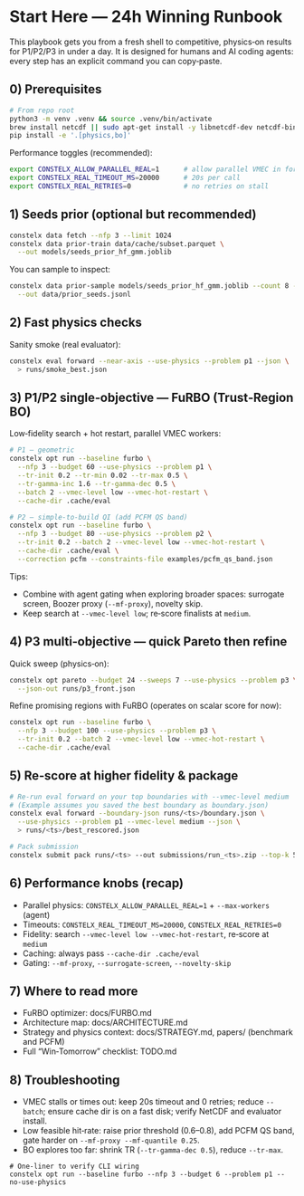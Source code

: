 # Start Here — 24h Winning Runbook

This playbook gets you from a fresh shell to competitive, physics‑on
results for P1/P2/P3 in under a day. It is designed for humans and AI coding
agents: every step has an explicit command you can copy‑paste.

## 0) Prerequisites

```bash
# From repo root
python3 -m venv .venv && source .venv/bin/activate
brew install netcdf || sudo apt-get install -y libnetcdf-dev netcdf-bin
pip install -e '.[physics,bo]'
```

Performance toggles (recommended):

```bash
export CONSTELX_ALLOW_PARALLEL_REAL=1      # allow parallel VMEC in forward_many
export CONSTELX_REAL_TIMEOUT_MS=20000      # 20s per call
export CONSTELX_REAL_RETRIES=0             # no retries on stall
```

## 1) Seeds prior (optional but recommended)

```bash
constelx data fetch --nfp 3 --limit 1024
constelx data prior-train data/cache/subset.parquet \
  --out models/seeds_prior_hf_gmm.joblib
```

You can sample to inspect:

```bash
constelx data prior-sample models/seeds_prior_hf_gmm.joblib --count 8 --nfp 3 \
  --out data/prior_seeds.jsonl
```

## 2) Fast physics checks

Sanity smoke (real evaluator):

```bash
constelx eval forward --near-axis --use-physics --problem p1 --json \
  > runs/smoke_best.json
```

## 3) P1/P2 single‑objective — FuRBO (Trust‑Region BO)

Low‑fidelity search + hot restart, parallel VMEC workers:

```bash
# P1 — geometric
constelx opt run --baseline furbo \
  --nfp 3 --budget 60 --use-physics --problem p1 \
  --tr-init 0.2 --tr-min 0.02 --tr-max 0.5 \
  --tr-gamma-inc 1.6 --tr-gamma-dec 0.5 \
  --batch 2 --vmec-level low --vmec-hot-restart \
  --cache-dir .cache/eval

# P2 — simple-to-build QI (add PCFM QS band)
constelx opt run --baseline furbo \
  --nfp 3 --budget 80 --use-physics --problem p2 \
  --tr-init 0.2 --batch 2 --vmec-level low --vmec-hot-restart \
  --cache-dir .cache/eval \
  --correction pcfm --constraints-file examples/pcfm_qs_band.json
```

Tips:
- Combine with agent gating when exploring broader spaces: surrogate screen,
  Boozer proxy (`--mf-proxy`), novelty skip.
- Keep search at `--vmec-level low`; re‑score finalists at `medium`.

## 4) P3 multi‑objective — quick Pareto then refine

Quick sweep (physics‑on):

```bash
constelx opt pareto --budget 24 --sweeps 7 --use-physics --problem p3 \
  --json-out runs/p3_front.json
```

Refine promising regions with FuRBO (operates on scalar score for now):

```bash
constelx opt run --baseline furbo \
  --nfp 3 --budget 100 --use-physics --problem p3 \
  --tr-init 0.2 --batch 2 --vmec-level low --vmec-hot-restart \
  --cache-dir .cache/eval
```

## 5) Re‑score at higher fidelity & package

```bash
# Re-run eval forward on your top boundaries with --vmec-level medium
# (Example assumes you saved the best boundary as boundary.json)
constelx eval forward --boundary-json runs/<ts>/boundary.json \
  --use-physics --problem p1 --vmec-level medium --json \
  > runs/<ts>/best_rescored.json

# Pack submission
constelx submit pack runs/<ts> --out submissions/run_<ts>.zip --top-k 5
```

## 6) Performance knobs (recap)

- Parallel physics: `CONSTELX_ALLOW_PARALLEL_REAL=1` + `--max-workers` (agent)
- Timeouts: `CONSTELX_REAL_TIMEOUT_MS=20000`, `CONSTELX_REAL_RETRIES=0`
- Fidelity: search `--vmec-level low --vmec-hot-restart`, re‑score at `medium`
- Caching: always pass `--cache-dir .cache/eval`
- Gating: `--mf-proxy`, `--surrogate-screen`, `--novelty-skip`

## 7) Where to read more

- FuRBO optimizer: docs/FURBO.md
- Architecture map: docs/ARCHITECTURE.md
- Strategy and physics context: docs/STRATEGY.md, papers/ (benchmark and PCFM)
- Full “Win‑Tomorrow” checklist: TODO.md

## 8) Troubleshooting

- VMEC stalls or times out: keep 20s timeout and 0 retries; reduce `--batch`;
  ensure cache dir is on a fast disk; verify NetCDF and evaluator install.
- Low feasible hit‑rate: raise prior threshold (0.6–0.8), add PCFM QS band,
  gate harder on `--mf-proxy --mf-quantile 0.25`.
- BO explores too far: shrink TR (`--tr-gamma-dec 0.5`), reduce `--tr-max`.

```
# One-liner to verify CLI wiring
constelx opt run --baseline furbo --nfp 3 --budget 6 --problem p1 --no-use-physics
```
